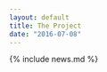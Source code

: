 ```yaml
---
layout: default
title: The Project
date: "2016-07-08"
---
```


<div class="initialAnimation"></div>

{% include news.md %}
